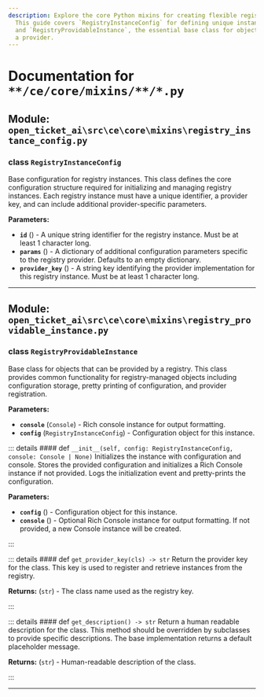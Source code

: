 ```yaml
---
description: Explore the core Python mixins for creating flexible registry systems.
  This guide covers `RegistryInstanceConfig` for defining unique instance configurations
  and `RegistryProvidableInstance`, the essential base class for objects managed by
  a provider.
---
```

# Documentation for `**/ce/core/mixins/**/*.py`

## Module: `open_ticket_ai\src\ce\core\mixins\registry_instance_config.py`


### <span style='text-info'>class</span> `RegistryInstanceConfig`

Base configuration for registry instances.
This class defines the core configuration structure required for initializing
and managing registry instances. Each registry instance must have a unique
identifier, a provider key, and can include additional provider-specific
parameters.

**Parameters:**

- **`id`** () - A unique string identifier for the registry instance. Must be at least
1 character long.
- **`params`** () - A dictionary of additional configuration parameters specific to the
registry provider. Defaults to an empty dictionary.
- **`provider_key`** () - A string key identifying the provider implementation for this
registry instance. Must be at least 1 character long.


---

## Module: `open_ticket_ai\src\ce\core\mixins\registry_providable_instance.py`


### <span style='text-info'>class</span> `RegistryProvidableInstance`

Base class for objects that can be provided by a registry.
This class provides common functionality for registry-managed objects including
configuration storage, pretty printing of configuration, and provider registration.

**Parameters:**

- **`console`** (`Console`) - Rich console instance for output formatting.
- **`config`** (`RegistryInstanceConfig`) - Configuration object for this instance.


::: details #### <Badge type="info" text="method"/> <span class='text-warning'>def</span> `__init__(self, config: RegistryInstanceConfig, console: Console | None)`
Initializes the instance with configuration and console.
Stores the provided configuration and initializes a Rich Console instance if not provided.
Logs the initialization event and pretty-prints the configuration.

**Parameters:**

- **`config`** () - Configuration object for this instance.
- **`console`** () - Optional Rich Console instance for output formatting. If not provided,
a new Console instance will be created.

:::


::: details #### <Badge type="info" text="method"/> <span class='text-warning'>def</span> `get_provider_key(cls) -> str`
Return the provider key for the class.
This key is used to register and retrieve instances from the registry.

**Returns:** (`str`) - The class name used as the registry key.

:::


::: details #### <Badge type="info" text="method"/> <span class='text-warning'>def</span> `get_description() -> str`
Return a human readable description for the class.
This method should be overridden by subclasses to provide specific descriptions.
The base implementation returns a default placeholder message.

**Returns:** (`str`) - Human-readable description of the class.

:::


---
